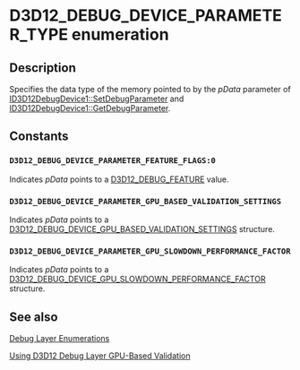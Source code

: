 # D3D12_DEBUG_DEVICE_PARAMETER_TYPE enumeration

## Description

Specifies the data type of the memory pointed to by the *pData* parameter of [ID3D12DebugDevice1::SetDebugParameter](https://learn.microsoft.com/windows/desktop/api/d3d12sdklayers/nf-d3d12sdklayers-id3d12debugdevice1-setdebugparameter) and [ID3D12DebugDevice1::GetDebugParameter](https://learn.microsoft.com/windows/desktop/api/d3d12sdklayers/nf-d3d12sdklayers-id3d12debugdevice1-getdebugparameter).

## Constants

### `D3D12_DEBUG_DEVICE_PARAMETER_FEATURE_FLAGS:0`

Indicates *pData* points to a [D3D12_DEBUG_FEATURE](https://learn.microsoft.com/windows/desktop/api/d3d12sdklayers/ne-d3d12sdklayers-d3d12_debug_feature) value.

### `D3D12_DEBUG_DEVICE_PARAMETER_GPU_BASED_VALIDATION_SETTINGS`

Indicates *pData* points to a [D3D12_DEBUG_DEVICE_GPU_BASED_VALIDATION_SETTINGS](https://learn.microsoft.com/windows/desktop/api/d3d12sdklayers/ns-d3d12sdklayers-d3d12_debug_device_gpu_based_validation_settings) structure.

### `D3D12_DEBUG_DEVICE_PARAMETER_GPU_SLOWDOWN_PERFORMANCE_FACTOR`

Indicates *pData* points to a [D3D12_DEBUG_DEVICE_GPU_SLOWDOWN_PERFORMANCE_FACTOR](https://learn.microsoft.com/windows/desktop/api/d3d12sdklayers/ns-d3d12sdklayers-d3d12_debug_device_gpu_slowdown_performance_factor) structure.

## See also

[Debug Layer Enumerations](https://learn.microsoft.com/windows/desktop/direct3d12/direct3d-12-sdklayers-enumerations)

[Using D3D12 Debug Layer GPU-Based Validation](https://learn.microsoft.com/windows/desktop/direct3d12/using-d3d12-debug-layer-gpu-based-validation)